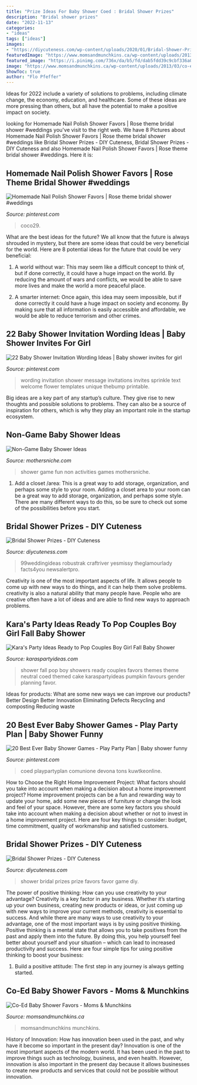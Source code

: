 ```yaml
---
title: "Prize Ideas For Baby Shower Coed : Bridal Shower Prizes"
description: "Bridal shower prizes"
date: "2022-11-13"
categories:
- "ideas"
tags: ["ideas"]
images:
- "https://diycuteness.com/wp-content/uploads/2020/01/Bridal-Shower-Prizes-9.jpg"
featuredImage: "https://www.momsandmunchkins.ca/wp-content/uploads/2013/03/co-ed-baby-shower-favor-ideas.jpg"
featured_image: "https://i.pinimg.com/736x/da/b5/fd/dab5fdd39c9cbf336a0165ca91410769.jpg"
image: "https://www.momsandmunchkins.ca/wp-content/uploads/2013/03/co-ed-baby-shower-favor-ideas.jpg"
ShowToc: true
author: "Flo Pfeffer"
---
```



Ideas for 2022 include a variety of solutions to problems, including climate change, the economy, education, and healthcare. Some of these ideas are more pressing than others, but all have the potential to make a positive impact on society.

	

		
looking for Homemade Nail Polish Shower Favors | Rose theme bridal shower #weddings you've visit to the right web. We have 8 Pictures about Homemade Nail Polish Shower Favors | Rose theme bridal shower #weddings like Bridal Shower Prizes - DIY Cuteness, Bridal Shower Prizes - DIY Cuteness and also Homemade Nail Polish Shower Favors | Rose theme bridal shower #weddings. Here it is:
		
    
## Homemade Nail Polish Shower Favors | Rose Theme Bridal Shower #weddings

<img loading=lazy src="https://i.pinimg.com/originals/d9/23/0e/d9230e95008731690b884675f2f5ff21.jpg" onerror="this.onerror=null;this.src='https://tse3.mm.bing.net/th?id=OIP.aer9CvPCdYejWgZkyP2BHQHaNL&amp;pid=15.1';" alt="Homemade Nail Polish Shower Favors | Rose theme bridal shower #weddings">

_Source: pinterest.com_

>coco29. 

	

What are the best ideas for the future?
We all know that the future is always shrouded in mystery, but there are some ideas that could be very beneficial for the world. Here are 8 potential ideas for the future that could be very beneficial:
1. A world without war: This may seem like a difficult concept to think of, but if done correctly, it could have a huge impact on the world. By reducing the amount of wars and conflicts, we would be able to save more lives and make the world a more peaceful place.

2. A smarter internet: Once again, this idea may seem impossible, but if done correctly it could have a huge impact on society and economy. By making sure that all information is easily accessible and affordable, we would be able to reduce terrorism and other crimes.


    
## 22 Baby Shower Invitation Wording Ideas | Baby Shower Invites For Girl

<img loading=lazy src="https://i.pinimg.com/736x/27/c3/50/27c3502ea8aacbecd8dfc311549832a5.jpg" onerror="this.onerror=null;this.src='https://tse3.mm.bing.net/th?id=OIP.HPvWDjG03c8z5Of5i6p26AHaKq&amp;pid=15.1';" alt="22 Baby Shower Invitation Wording Ideas | Baby shower invites for girl">

_Source: pinterest.com_

>wording invitation shower message invitations invites sprinkle text welcome flower templates unique thebump printable. 

	

Big ideas are a key part of any startup’s culture. They give rise to new thoughts and possible solutions to problems. They can also be a source of inspiration for others, which is why they play an important role in the startup ecosystem.

    
## Non-Game Baby Shower Ideas

<img loading=lazy src="https://i2.wp.com/mothersniche.com/wp-content/uploads/2014/02/Fun-Baby-Showers.jpg?resize=700%2C1621" onerror="this.onerror=null;this.src='https://tse4.mm.bing.net/th?id=OIP.RRnCJR5fPOmDxa5T8IHfRQHaRJ&amp;pid=15.1';" alt="Non-Game Baby Shower Ideas">

_Source: mothersniche.com_

>shower game fun non activities games mothersniche. 

	

1. Add a closet /area: This is a great way to add storage, organization, and perhaps some style to your room.
Adding a closet area to your room can be a great way to add storage, organization, and perhaps some style. There are many different ways to do this, so be sure to check out some of the possibilities before you start.

    
## Bridal Shower Prizes - DIY Cuteness

<img loading=lazy src="https://diycuteness.com/wp-content/uploads/2020/01/Bridal-Shower-Prizes-9.jpg" onerror="this.onerror=null;this.src='https://tse4.mm.bing.net/th?id=OIP.DxzNl4CqrYSSXXTOWxjWbAHaJ4&amp;pid=15.1';" alt="Bridal Shower Prizes - DIY Cuteness">

_Source: diycuteness.com_

>99weddingideas robustrak craftriver yesmissy theglamourlady facts4you newsalertpro. 

	

Creativity is one of the most important aspects of life. It allows people to come up with new ways to do things, and it can help them solve problems. creativity is also a natural ability that many people have. People who are creative often have a lot of ideas and are able to find new ways to approach problems.

    
## Kara&#039;s Party Ideas Ready To Pop Couples Boy Girl Fall Baby Shower

<img loading=lazy src="http://www.karaspartyideas.com/wp-content/uploads/2012/11/559293_371171569641661_1777971768_n_600x900.jpg" onerror="this.onerror=null;this.src='https://tse2.mm.bing.net/th?id=OIP.2xaanXOX7FU87aETBoFZOwHaLH&amp;pid=15.1';" alt="Kara&#039;s Party Ideas Ready to Pop Couples Boy Girl Fall Baby Shower">

_Source: karaspartyideas.com_

>shower fall pop boy showers ready couples favors themes theme neutral coed themed cake karaspartyideas pumpkin favours gender planning favor. 

	

Ideas for products: What are some new ways we can improve our products?
Better Design
Better Innovation
Eliminating Defects
Recycling and composting
Reducing waste

    
## 20 Best Ever Baby Shower Games - Play Party Plan | Baby Shower Funny

<img loading=lazy src="https://i.pinimg.com/736x/da/b5/fd/dab5fdd39c9cbf336a0165ca91410769.jpg" onerror="this.onerror=null;this.src='https://tse4.mm.bing.net/th?id=OIP.dBHxmyCLu0MMpT4rkh53tQHaQZ&amp;pid=15.1';" alt="20 Best Ever Baby Shower Games - Play Party Plan | Baby shower funny">

_Source: pinterest.com_

>coed playpartyplan comunione devona tons kuwtkeonline. 

	

How to Choose the Right Home Improvement Project: What factors should you take into account when making a decision about a home improvement project?
Home improvement projects can be a fun and rewarding way to update your home, add some new pieces of furniture or change the look and feel of your space. However, there are some key factors you should take into account when making a decision about whether or not to invest in a home improvement project. Here are four key things to consider: budget, time commitment, quality of workmanship and satisfied customers.

    
## Bridal Shower Prizes - DIY Cuteness

<img loading=lazy src="https://diycuteness.com/wp-content/uploads/2020/01/Bridal-Shower-Prizes-4.jpg" onerror="this.onerror=null;this.src='https://tse1.mm.bing.net/th?id=OIP.OqImVENEFtnL5qWMUMgRpAHaJ4&amp;pid=15.1';" alt="Bridal Shower Prizes - DIY Cuteness">

_Source: diycuteness.com_

>shower bridal prizes prize favors favor game diy. 

	

The power of positive thinking: How can you use creativity to your advantage?
Creativity is a key factor in any business. Whether it’s starting up your own business, creating new products or ideas, or just coming up with new ways to improve your current methods, creativity is essential to success. And while there are many ways to use creativity to your advantage, one of the most important ways is by using positive thinking.
Positive thinking is a mental state that allows you to take positives from the past and apply them into the future. By doing this, you help yourself feel better about yourself and your situation – which can lead to increased productivity and success. Here are four simple tips for using positive thinking to boost your business: 

1) Build a positive attitude: The first step in any journey is always getting started.

    
## Co-Ed Baby Shower Favors - Moms &amp; Munchkins

<img loading=lazy src="https://www.momsandmunchkins.ca/wp-content/uploads/2013/03/co-ed-baby-shower-favor-ideas.jpg" onerror="this.onerror=null;this.src='https://tse2.mm.bing.net/th?id=OIP.VIwXF54jeZoXK-EgaaWdDQHaLH&amp;pid=15.1';" alt="Co-Ed Baby Shower Favors - Moms &amp; Munchkins">

_Source: momsandmunchkins.ca_

>momsandmunchkins munchkins. 

	

History of Innovation: How has innovation been used in the past, and why have it become so important in the present day?
Innovation is one of the most important aspects of the modern world. It has been used in the past to improve things such as technology, business, and even health. However, innovation is also important in the present day because it allows businesses to create new products and services that could not be possible without innovation.

